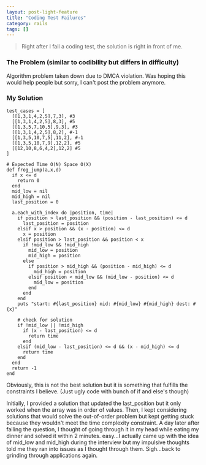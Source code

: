 ```yaml
---
layout: post-light-feature
title: "Coding Test Failures"
category: rails
tags: []
---
```

> Right after I fail a coding test, the solution is right in front of me.

### The Problem (similar to codibility but differs in difficulty)
Algorithm problem taken down due to DMCA violation. Was hoping this would help people but sorry, I can't post the problem anymore.

### My Solution
```
test_cases = [
  [[1,3,1,4,2,5],7,3], #3
  [[1,3,1,4,2,5],8,3], #5
  [[1,3,5,7,10,5],9,3], #3
  [[1,3,1,4,2,5],8,2], #-1
  [[1,3,5,10,7,5],11,2], #-1
  [[1,3,5,10,7,9],12,2], #5
  [[12,10,8,6,4,2],12,2] #5
]

# Expected Time O(N) Space O(X)
def frog_jump(a,x,d)
  if x <= d
    return 0
  end
  mid_low = nil
  mid_high = nil
  last_position = 0

  a.each_with_index do |position, time|
    if position > last_position && (position - last_position) <= d
      last_position = position
    elsif x > position && (x - position) <= d
      x = position
    elsif position > last_position && position < x
      if !mid_low && !mid_high
        mid_low = position
        mid_high = position
      else
        if position > mid_high && (position - mid_high) <= d
          mid_high = position
        elsif position < mid_low && (mid_low - position) <= d
          mid_low = position
        end
      end
    end
    puts "start: #{last_position} mid: #{mid_low} #{mid_high} dest: #{x}"

    # check for solution
    if !mid_low || !mid_high
      if (x - last_position) <= d
        return time
      end
    elsif (mid_low - last_position) <= d && (x - mid_high) <= d
      return time
    end
  end
  return -1
end

```
Obviously, this is not the best solution but it is something that fulfills the constraints I believe. (Just ugly code with bunch of if and else's though)

Initially, I provided a solution that updated the last_position but it only worked when the array was in order of values. Then, I kept considering solutions that would solve the out-of-order problem but kept getting stuck because they wouldn't meet the time complexity constraint. A day later after failing the question, I thought of going through it in my head while eating my dinner and solved it within 2 minutes. easy...I actually came up with the idea of mid_low and mid_high during the interview but my impulsive thoughts told me they ran into issues as I thought through them. Sigh...back to grinding through applications again.
